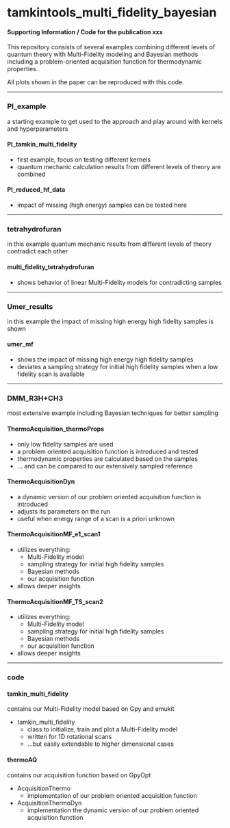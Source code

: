 # tamkintools_multi_fidelity_bayesian

#### Supporting Information / Code for the publication xxx  

This repository consists of several examples combining different levels of quantum theory with Multi-Fidelity modeling and Bayesian methods including a problem-oriented acquisition function for thermodynamic properties.

All plots shown in the paper can be reproduced with this code.

---

### PI_example

a starting example to get used to the approach and play around with kernels and hyperparameters

#### PI_tamkin_multi_fidelity

- first example, focus on testing different kernels
- quantum mechanic calculation results from different levels of theory are combined

#### PI_reduced_hf_data

- impact of missing (high energy) samples can be tested here

---

### tetrahydrofuran

in this example quantum mechanic results from different levels of theory contradict each other

#### multi_fidelity_tetrahydrofuran

- shows behavior of linear Multi-Fidelity models for contradicting samples


---

### Umer_results

in this example the impact of missing high energy high fidelity samples is shown

#### umer_mf

- shows the impact of missing high energy high fidelity samples
- deviates a sampling strategy for initial high fidelity samples when a low fidelity scan is available

---

### DMM_R3H+CH3

most extensive example including Bayesian techniques for better sampling

#### ThermoAcquisition_thermoProps

- only low fidelity samples are used
- a problem oriented acquisition function is introduced and tested
- thermodynamic properties are calculated based on the samples
- ... and can be compared to our extensively sampled reference

#### ThermoAcquisitionDyn

- a dynamic version of our problem oriented acquisition function is introduced
- adjusts its parameters on the run
- useful when energy range of a scan is a priori unknown

#### ThermoAcquisitionMF_e1_scan1

- utilizes everything:
	- Multi-Fidelity model
	- sampling strategy for initial high fidelity samples
	- Bayesian methods 
	- our acquisition function
- allows deeper insights

#### ThermoAcquisitionMF_TS_scan2

- utilizes everything:
	- Multi-Fidelity model
	- sampling strategy for initial high fidelity samples
	- Bayesian methods 
	- our acquisition function
- allows deeper insights

---

### code

#### tamkin_multi_fidelity

contains our Multi-Fidelity model based on Gpy and emukit

- tamkin_multi_fidelity
	+ class to initialize, train and plot a Multi-Fidelity model
	+ written for 1D rotational scans
	+ ...but easily extendable to higher dimensional cases

#### thermoAQ

contains our acquisition function based on GpyOpt

- AcquisitionThermo
	+ implementation of our problem oriented acquisition function
- AcquisitionThermoDyn
	+ implementation the dynamic version of our problem oriented acquisition function 